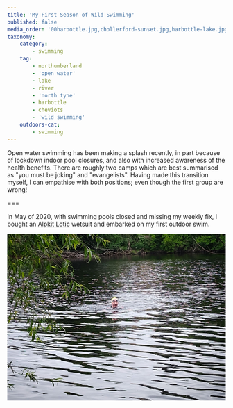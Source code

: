 ```yaml
---
title: 'My First Season of Wild Swimming'
published: false
media_order: '00harbottle.jpg,chollerford-sunset.jpg,harbottle-lake.jpg,newbiggin-breakwater.jpg,north-tyne-2.jpg,north-tyne-1.jpg,north-tyne-3.jpg,upper-coquetdale-book.jpg'
taxonomy:
    category:
        - swimming
    tag:
        - northumberland
        - 'open water'
        - lake
        - river
        - 'north tyne'
        - harbottle
        - cheviots
        - 'wild swimming'
    outdoors-cat:
        - swimming
---
```


Open water swimming has been making a splash recently, in part because of lockdown indoor pool closures, and also with increased awareness of the health benefits. There are roughly two camps which are best summarised as "you must be joking" and "evangelists". Having made this transition myself, I can empathise with both positions; even though the first group are wrong!

===

In May of 2020, with swimming pools closed and missing my weekly fix, I bought an [Alpkit Lotic](https://alpkit.com/products/lotic-mens) wetsuit and embarked on my first outdoor swim. 

![north-tyne-2](north-tyne-2.jpg "north-tyne-2")